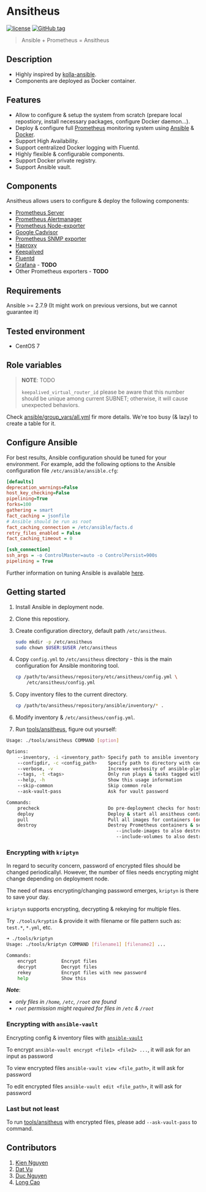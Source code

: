 # Ansitheus

[![license](https://img.shields.io/badge/license-Apache%20v2.0-blue.svg)](LICENSE)
[![GitHub tag](https://img.shields.io/github/tag/ntk148v/ansitheus.svg)](https://github.com/ntk148v/ansitheus/tags)

> Ansible + Prometheus = Ansitheus

## Description

- Highly inspired by [kolla-ansible](https://docs.openstack.org/kolla-ansible).
- Components are deployed as Docker container.

## Features

- Allow to configure & setup the system from scratch (prepare local repostiory, install necessary packages, configure Docker daemon...).
- Deploy & configure full [Prometheus](https://github.com/prometheus/prometheus) monitoring system using [Ansible](https://www.ansible.com/) & [Docker](https://www.docker.com/).
- Support High Availability.
- Support centralized Docker logging with Fluentd.
- Highly flexible & configurable components.
- Support Docker private registry.
- Support Ansible vault.

## Components

Ansitheus allows users to configure & deploy the following components:

- [Prometheus Server](https://github.com/prometheus/prometheus)
- [Prometheus Alertmanager](https://github.com/prometheus/alertmanager)
- [Prometheus Node-exporter](https://github.com/prometheus/node_exporter)
- [Google Cadvisor](https://github.com/google/cadvisor)
- [Prometheus SNMP exporter](https://github.com/prometheus/snmp_exporter)
- [Haproxy](http://www.haproxy.org/)
- [Keepalived](https://www.keepalived.org/)
- [Fluentd](https://github.com/fluent/fluentd)
- [Grafana](https://github.com/grafana/grafana) - **TODO**
- Other Prometheus exporters - **TODO**

## Requirements

Ansible >= 2.7.9 (It might work on previous versions, but we cannot guarantee it)

## Tested environment

- CentOS 7

## Role variables

> **NOTE**: TODO
>
> `keepalived_virtual_router_id` please be aware that this number should be unique among current SUBNET; otherwise, it will cause unexpected behaviors.

Check [ansible/group_vars/all.yml](./ansible/group_vars/all.yml) fir more details. We're too busy (& lazy) to create a table for it.

## Configure Ansible

For best results, Ansible configuration should be tuned for your environment. For example, add the following options to the Ansible configuration file `/etc/ansible/ansible.cfg`:

```ini
[defaults]
deprecation_warnings=False
host_key_checking=False
pipelining=True
forks=100
gathering = smart
fact_caching = jsonfile
# Ansible should be run as root
fact_caching_connection = /etc/ansible/facts.d
retry_files_enabled = False
fact_caching_timeout = 0

[ssh_connection]
ssh_args = -o ControlMaster=auto -o ControlPersist=900s
pipelining = True
```

Further information on tuning Ansible is available [here](https://www.ansible.com/blog/ansible-performance-tuning).

## Getting started

1. Install Ansible in deployment node.

2. Clone this repostiory.

3. Create configuration directory, default path `/etc/ansitheus`.

   ```bash
   sudo mkdir -p /etc/ansitheus
   sudo chown $USER:$USER /etc/ansitheus
   ```

4. Copy `config.yml` to `/etc/ansitheus` directory - this is the main configuration for Ansible monitoring tool.

   ```bash
   cp /path/to/ansitheus/repository/etc/ansitheus/config.yml \
       /etc/ansitheus/config.yml
   ```

5. Copy inventory files to the current directory.

   ```bash
   cp /path/to/ansitheus/repository/ansible/inventory/* .
   ```

6. Modify inventory & `/etc/ansitheus/config.yml`.
7. Run [tools/ansitheus](./tools/ansitheus), figure out yourself:

```bash
Usage: ./tools/ansitheus COMMAND [option]

Options:
    --inventory, -i <inventory_path> Specify path to ansible inventory file
    --configdir, -c <config_path>    Specify path to directory with config.yml
    --verbose, -v                    Increase verbosity of ansible-playbook
    --tags, -t <tags>                Only run plays & tasks tagged with these values
    --help, -h                       Show this usage information
    --skip-common                    Skip common role
    --ask-vault-pass                 Ask for vault password

Commands:
    precheck                         Do pre-deployment checks for hosts
    deploy                           Deploy & start all ansitheus containers
    pull                             Pull all images for containers (only pull, no running containers)
    destroy                          Destroy Prometheus containers & service configuration
                                        --include-images to also destroy Prometheus images
                                        --include-volumes to also destroy Prometheus volumes

```

### Encrypting with `kriptyn`

In regard to security concern, password of encrypted files should be changed periodicallyl. However, the number of files needs encrypting might change depending on deployment node.

The need of mass encrypting/changing password emerges, `kriptyn` is there to save your day.

`kriptyn` supports encrypting, decrypting & rekeying for multiple files.

Try `./tools/kryptin` & provide it with filename or file pattern such as: `test.*`, `*.yml`, etc.

```bash
➜ ./tools/kriptyn
Usage: ./tools/kriptyn COMMAND [filename1] [filename2] ...

Commands:
    encrypt         Encrypt files
    decrypt         Decrypt files
    rekey           Encrypt files with new password
    help            Show this

```

**_Note_**:

- _only files in `/home`, `/etc`, `/root` are found_
- _`root` permission might required for files in `/etc` & `/root`_

### Encrypting with `ansible-vault`

Encrypting config & inventory files with [`ansible-vault`](https://docs.ansible.com/ansible/latest/user_guide/vault.html)

To encrypt `ansible-vault encrypt <file1> <file2> ...`, it will ask for an input as password

To view encrypted files `ansible-vault view <file_path>`, it will ask for password

To edit encrypted files `ansible-vault edit <file_path>`, it will ask for password

### **Last but not least**

To run [tools/ansitheus](./tools/ansitheus) with encrypted files, please add `--ask-vault-pass` to command.

## Contributors

1. [Kien Nguyen](https://github.com/ntk148v)
2. [Dat Vu](https://github.com/vtdat)
3. [Duc Nguyen](https://github.com/vanduc95)
4. [Long Cao](https://github.com/LongCaoBK)
